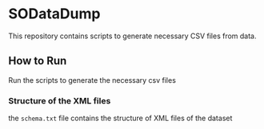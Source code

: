# SODataDump

This repository contains scripts to generate necessary CSV files from data.

## How to Run

Run the scripts to generate the necessary csv files

### Structure of the XML files
the `schema.txt` file contains the structure of XML files of the dataset
